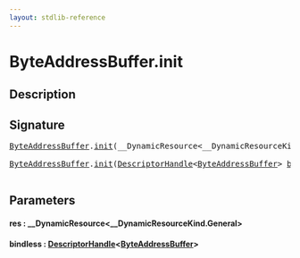 ```yaml
---
layout: stdlib-reference
---
```


# ByteAddressBuffer\.init

## Description





## Signature 

<pre>
<a href="index.html" class="code_type">ByteAddressBuffer</a>.<a href="init.html">init</a>(__DynamicResource&lt;__DynamicResourceKind.General&gt; <a href="init.html#decl-res" class="code_param">res</a>);

<a href="index.html" class="code_type">ByteAddressBuffer</a>.<a href="init.html">init</a>(<a href="index.html" class="code_type">DescriptorHandle</a>&lt;<a href="index.html" class="code_type">ByteAddressBuffer</a>&gt; <a href="init.html#decl-bindless" class="code_param">bindless</a>);

</pre>

## Parameters

####  <a id="decl-res"></a>res  : \_\_DynamicResource\<\_\_DynamicResourceKind\.General\>
####  <a id="decl-bindless"></a>bindless  : [DescriptorHandle](../descriptorhandle-0a/index)\<[ByteAddressBuffer](index)\>

